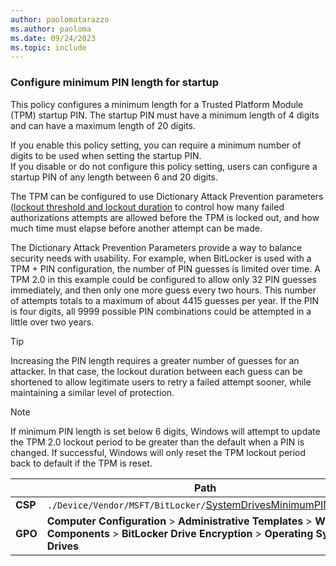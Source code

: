 ```yaml
---
author: paolomatarazzo
ms.author: paoloma
ms.date: 09/24/2023
ms.topic: include
---
```


### Configure minimum PIN length for startup

This policy configures a minimum length for a Trusted Platform Module (TPM) startup PIN. The startup PIN must have a minimum length of 4 digits and can have a maximum length of 20 digits.

If you enable this policy setting, you can require a minimum number of digits to be used when setting the startup PIN.\
If you disable or do not configure this policy setting, users can configure a startup PIN of any length between 6 and 20 digits.

The TPM can be configured to use Dictionary Attack Prevention parameters ([lockout threshold and lockout duration](../../../../hardware-security/tpm/trusted-platform-module-services-group-policy-settings.md) to control how many failed authorizations attempts are allowed before the TPM is locked out, and how much time must elapse before another attempt can be made.

The Dictionary Attack Prevention Parameters provide a way to balance security needs with usability. For example, when BitLocker is used with a TPM + PIN configuration, the number of PIN guesses is limited over time. A TPM 2.0 in this example could be configured to allow only 32 PIN guesses immediately, and then only one more guess every two hours. This number of attempts totals to a maximum of about 4415 guesses per year. If the PIN is four digits, all 9999 possible PIN combinations could be attempted in a little over two years.

> [!TIP]
> Increasing the PIN length requires a greater number of guesses for an attacker. In that case, the lockout duration between each guess can be shortened to allow legitimate users to retry a failed attempt sooner, while maintaining a similar level of protection.

> [!NOTE]
> If minimum PIN length is set below 6 digits, Windows will attempt to update the TPM 2.0 lockout period to be greater than the default when a PIN is changed. If successful, Windows will only reset the TPM lockout period back to default if the TPM is reset.

|  | Path |
|--|--|
| **CSP** | `./Device/Vendor/MSFT/BitLocker/`[SystemDrivesMinimumPINLength](/windows/client-management/mdm/bitlocker-csp#systemdrivesminimumpinlength) |
| **GPO** | **Computer Configuration** > **Administrative Templates** > **Windows Components** > **BitLocker Drive Encryption** > **Operating Sytem Drives** |
